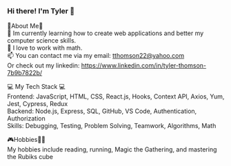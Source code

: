 ### Hi there! I'm Tyler 👾

🚀About Me🚀 <br/>
🌱 Im currently learning how to create web applications and better my computer science skills.<br/>
💞️ I love to work with math.<br/>
📫 You can contact me via my email: tthomson22@yahoo.com <br/>
    Or check out my linkedin: https://www.linkedin.com/in/tyler-thomson-7b9b7822b/ <br/>

💻 My Tech Stack 💻 <br/>
Frontend: JavaScript, HTML, CSS, React.js, Hooks, Context API, Axios, Yum, Jest, Cypress, Redux <br/>
Backend: Node.js, Express, SQL, GitHub, VS Code, Authentication, Authorization <br/>
Skills: Debugging, Testing, Problem Solving, Teamwork, Algorithms, Math <br/>

🎮Hobbies🏃‍♂️ <br/>
My hobbies include reading, running, Magic the Gathering, and mastering the Rubiks cube <br/>
